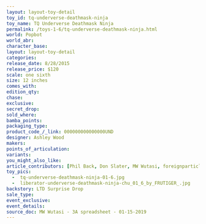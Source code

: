 ```yaml
---
layout: layout-toy-detail 
toy_id: tq-underverse-deathmask-ninja
toy_name: TQ Underverse Deathmask Ninja
permalink: /toys-1-6/tq-underverse-deathmask-ninja.html
world: Popbot
world_abr: 
character_base: 
layout: layout-toy-detail
categories: 
release_date: 8/28/2015
release_price: $120 
scale: one sixth
size: 12 inches
comes_with: 
edition_qty: 
chase: 
exclusive: 
secret_drop: 
sold_where: 
bamba_points: 
packaging_type: 
product_code_/_link: 000000000000000UND
designer: Ashley Wood
makers: 
points_of_articulation: 
variants: 
you_might_also_like: 
article_contributors: [Phil Back, Don Slater, MW Wutasi, foreignparticle, frutiger_]
toy_pics: 
  -  tq-underverse-deathmask-ninja-01-6.jpg
  -  liberator-underverse-deathmask-ninja-chu_01_6_by_FRUTIGER_.jpg
backstory: LTD Surprise Drop
sale_type: 
event_exclusive: 
event_details: 
source_doc: MW Wutasi - 3A spreadsheet - 01-15-2019
---
```

